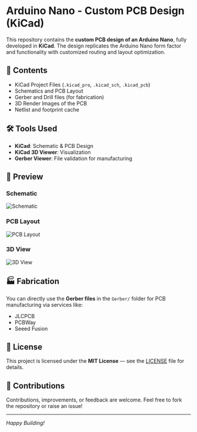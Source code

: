 # Arduino Nano - Custom PCB Design (KiCad)

This repository contains the **custom PCB design of an Arduino Nano**, fully developed in **KiCad**. The design replicates the Arduino Nano form factor and functionality with customized routing and layout optimization.

## 📂 Contents

- KiCad Project Files (`.kicad_pro`, `.kicad_sch`, `.kicad_pcb`)
- Schematics and PCB Layout
- Gerber and Drill files (for fabrication)
- 3D Render Images of the PCB
- Netlist and footprint cache

## 🛠 Tools Used

- **KiCad**: Schematic & PCB Design
- **KiCad 3D Viewer**: Visualization
- **Gerber Viewer**: File validation for manufacturing

## 📸 Preview

### Schematic
![Schematic](Arduino%20Nano%20Custom%20PCB/Images/Schematic.png)


### PCB Layout
![PCB Layout](Images/PCB_Layout.png)

### 3D View
![3D View](Images/3D_View.png)

## 🏭 Fabrication
You can directly use the **Gerber files** in the `Gerber/` folder for PCB manufacturing via services like:
- JLCPCB
- PCBWay
- Seeed Fusion

## 📜 License
This project is licensed under the **MIT License** — see the [LICENSE](LICENSE) file for details.

## 🤝 Contributions
Contributions, improvements, or feedback are welcome. Feel free to fork the repository or raise an issue!

---

*Happy Building!*
